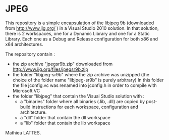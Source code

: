 # JPEG
This repository is a simple encapsulation of the libjpeg 9b (downloaded from http://www.ijg.org/ ) in a Visual Studio 2010 solution.
In that solution, there is 2 workspaces, one for a Dynamic Library and one for a Static Library. Each one as a Debug and Release
configuration for both x86 and x64 architectures.

The repository contain :
  - the zip archive "jpegsr9b.zip" downloaded from http://www.ijg.org/files/jpegsr9b.zip
  - the folder "libjpeg-sr9b" where the zip archive was unzipped (the choice of the folder name "libjpeg-sr9b" is purely arbitrary)
    In this folder the file jconfig.vc was renamed into jconfig.h in order to compile with Microsoft VC
  - the folder "libjpeg" that contain the Visual Studio solution with :
      - a "binaries" folder where all binaries (.lib, .dll) are copied by post-build instructions for each workspace, configuration 
      and architecture.
      - a "dll" folder that contain the dll workspace
      - a "lib" folder that contain the lib workspace
      
Mathieu LATTES.
